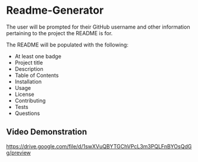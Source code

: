 # Readme-Generator

The user will be prompted for their GitHub username and other information pertaining to the project the README is for.

The README will be populated with the following:

* At least one badge
* Project title
* Description
* Table of Contents
* Installation
* Usage
* License
* Contributing
* Tests
* Questions


## Video Demonstration
https://drive.google.com/file/d/1swXVuQBYTGChVPcL3m3PQLFnBYOsQdGg/preview
